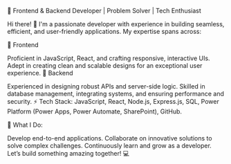 🚀 Frontend & Backend Developer | Problem Solver | Tech Enthusiast

Hi there! 👋 I'm a passionate developer with experience in building seamless, efficient, and user-friendly applications. My expertise spans across:

🌟 Frontend

Proficient in JavaScript, React, and crafting responsive, interactive UIs.
Adept in creating clean and scalable designs for an exceptional user experience.
🌟 Backend

Experienced in designing robust APIs and server-side logic.
Skilled in database management, integrating systems, and ensuring performance and security.
⚡ Tech Stack: JavaScript, React, Node.js, Express.js, SQL, Power Platform (Power Apps, Power Automate, SharePoint), GitHub.

🎯 What I Do:

Develop end-to-end applications.
Collaborate on innovative solutions to solve complex challenges.
Continuously learn and grow as a developer.
Let’s build something amazing together! 💻
